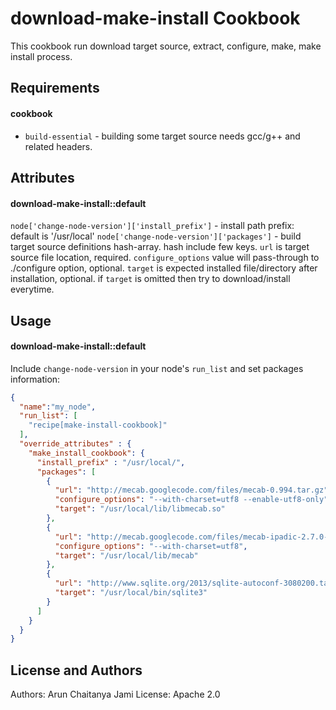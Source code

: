 download-make-install Cookbook
===============================

This cookbook run download target source, extract, configure, make, make install process.

Requirements
------------

#### cookbook
- `build-essential` - building some target source needs gcc/g++ and related headers.

Attributes
----------

#### download-make-install::default

`node['change-node-version']['install_prefix']` - install path prefix: default is '/usr/local'
`node['change-node-version']['packages']` - build target source definitions hash-array. hash include few keys. `url` is target source file location, required. `configure_options` value will pass-through to ./configure option, optional. `target` is expected installed file/directory after installation, optional. if `target` is omitted then try to download/install everytime.

Usage
-----
#### download-make-install::default

Include `change-node-version` in your node's `run_list` and set packages information:

```json
{
  "name":"my_node",
  "run_list": [
    "recipe[make-install-cookbook]"
  ],
  "override_attributes" : {
    "make_install_cookbook": {
      "install_prefix" : "/usr/local/",
      "packages": [
        {
          "url": "http://mecab.googlecode.com/files/mecab-0.994.tar.gz",
          "configure_options": "--with-charset=utf8 --enable-utf8-only",
          "target": "/usr/local/lib/libmecab.so"
        },
        {
          "url": "http://mecab.googlecode.com/files/mecab-ipadic-2.7.0-20070801.tar.gz",
          "configure_options": "--with-charset=utf8",
          "target": "/usr/local/lib/mecab"
        },
        {
          "url": "http://www.sqlite.org/2013/sqlite-autoconf-3080200.tar.gz",
          "target": "/usr/local/bin/sqlite3"
        }
      ]
    }
  }
}
```

License and Authors
-------------------
Authors: Arun Chaitanya Jami
License: Apache 2.0
